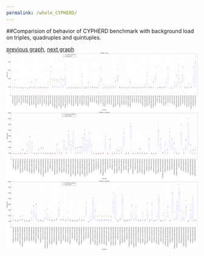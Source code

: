 ```yaml
---
permalink: /whole_CYPHERD/
---
```


##Comparision of behavior of CYPHERD benchmark with background load on triples, quadruples and quintuples.

[previous graph](../whole_A/), [next graph](../whole_EGG/)
![graph figure](./images/triple/CYPHERD_box.png)![graph figure](./images/quadruple/CYPHERD_box.png)![graph figure](./images/quintuple/CYPHERD_box.png)